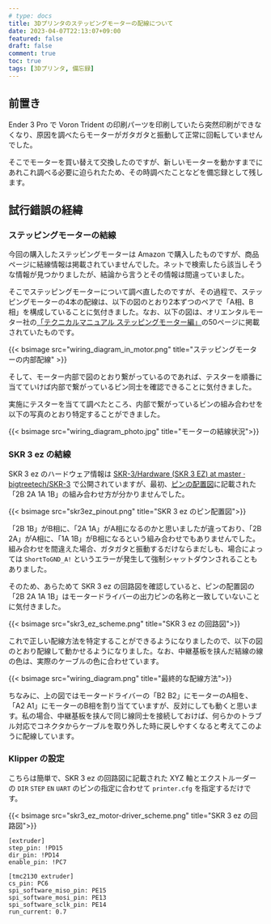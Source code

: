 ```yaml
---
# type: docs 
title: 3Dプリンタのステッピングモーターの配線について
date: 2023-04-07T22:13:07+09:00
featured: false
draft: false
comment: true
toc: true
tags: [3Dプリンタ, 備忘録]
---
```


## 前置き

Ender 3 Pro で Voron Trident の印刷パーツを印刷していたら突然印刷ができなくなり、原因を調べたらモーターがガタガタと振動して正常に回転していませんでした。

そこでモーターを買い替えて交換したのですが、新しいモーターを動かすまでにあれこれ調べる必要に迫られたため、その時調べたことなどを備忘録として残します。


## 試行錯誤の経緯

### ステッピングモーターの結線

今回の購入したステッピングモーターは Amazon で購入したものですが、商品ページに結線情報は掲載されていませんでした。ネットで検索したら該当しそうな情報が見つかりましたが、結論から言うとその情報は間違っていました。

そこでステッピングモーターについて調べ直したのですが、その過程で、ステッピングモーターの4本の配線は、以下の図のとおり2本ずつのペアで「A相、B相」を構成していることに気付きました。なお、以下の図は、オリエンタルモーター社の[「テクニカルマニュアル ステッピングモーター編」](https://www.orientalmotor.co.jp/tech/technicalmanual/stepping/)の50ページに掲載されていたものです。

{{< bsimage src="wiring_diagram_in_motor.png" title="ステッピングモーターの内部配線" >}}

そして、モーター内部で図のとおり繋がっているのであれば、テスターを順番に当てていけば内部で繋がっているピン同士を確認できることに気付きました。

実施にテスターを当てて調べたところ、内部で繋がっているピンの組み合わせを以下の写真のとおり特定することができました。

{{< bsimage src="wiring_diagram_photo.jpg" title="モーターの結線状況">}}


### SKR 3 ez の結線

SKR 3 ez のハードウェア情報は [SKR-3/Hardware (SKR 3 EZ) at master · bigtreetech/SKR-3](https://github.com/bigtreetech/SKR-3/tree/master/Hardware%20(SKR%203%20EZ)) で公開されていますが、最初、[ピンの配置図](https://github.com/bigtreetech/SKR-3/blob/master/Hardware%20(SKR%203%20EZ)/BIGTREETECH%20SKR%203%20EZ%20V1.0-PIN.pdf)に記載された「2B 2A 1A 1B」の組み合わせ方が分かりませんでした。

{{< bsimage src="skr3ez_pinout.png" title="SKR 3 ez のピン配置図">}}

「2B 1B」がB相に、「2A 1A」がA相になるのかと思いましたが違っており、「2B 2A」がA相に、「1A 1B」がB相になるという組み合わせでもありませんでした。組み合わせを間違えた場合、ガタガタと振動するだけならまだしも、場合によっては `ShortToGND_A!` というエラーが発生して強制シャットダウンされることもありました。

そのため、あらためて SKR 3 ez の回路図を確認していると、ピンの配置図の「2B 2A 1A 1B」はモータードライバーの出力ピンの名称と一致していないことに気付きました。

{{< bsimage src="skr3_ez_scheme.png" title="SKR 3 ez の回路図">}}

これで正しい配線方法を特定することができるようになりましたので、以下の図のとおり配線して動かせるようになりました。なお、中継基板を挟んだ結線の線の色は、実際のケーブルの色に合わせています。

{{< bsimage src="wiring_diagram.png" title="最終的な配線方法">}}

ちなみに、上の図ではモータードライバーの「B2 B2」にモーターのA相を、「A2 A1」にモーターのB相を割り当てていますが、反対にしても動くと思います。私の場合、中継基板を挟んで同じ線同士を接続しておけば、何らかのトラブル対応でコネクタからケーブルを取り外した時に戻しやすくなると考えてこのように配線しています。

### Klipper の設定

こちらは簡単で、SKR 3 ez の回路図に記載された XYZ 軸とエクストルーダーの `DIR` `STEP` `EN` `UART` のピンの指定に合わせて `printer.cfg` を指定するだけです。 

{{< bsimage src="skr3_ez_motor-driver_scheme.png" title="SKR 3 ez の回路図">}}

```
[extruder]
step_pin: !PD15
dir_pin: !PD14
enable_pin: !PC7

[tmc2130 extruder]
cs_pin: PC6
spi_software_miso_pin: PE15
spi_software_mosi_pin: PE13
spi_software_sclk_pin: PE14
run_current: 0.7
```

